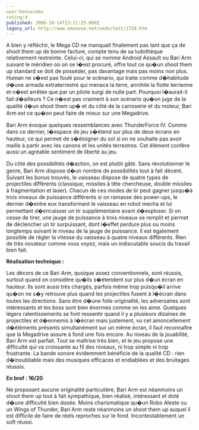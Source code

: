 ```yaml
---
user:Kenseiden
rating:4
published: 2006-10-14T23:21:25.000Z
legacy_url: http://www.emunova.net/veda/test/1728.htm
---
```

A bien y réfléchir, le Mega CD ne manquait finalement pas tant que ça de shoot them up de bonne facture, compte tenu de sa ludothèque relativement restreinte. Celui-ci, qui se nomme Android Assault ou Bari Arm suivant le méridien où on se l�est procuré, offre tout ce qu�un shoot them up standard se doit de posséder, pas davantage mais pas moins non plus. Human ne s�est pas foulé pour le scénario, qui traite comme d�habitude d�une armada extraterrestre qui menace la terre, annihile la flotte terrienne et n�est arrêtée que par un pilote surgi de nulle part. Pourquoi l�aurait-il fait d�ailleurs ? Ce n�est pas vraiment à son scénario qu�on juge de la qualité d�un shoot them up� et du côté de la carroserie et du moteur, Bari Arm est ce qu�on peut faire de mieux sur une Megadrive.  

  

Bari Arm évoque quelques ressemblances avec ThunderForce IV. Comme dans ce dernier, l�espace de jeu s�étend sur plus de deux écrans en hauteur, ce qui permet de s�éloigner du sol si on ne souhaite pas avoir maille à partir avec les canons et les unités terrestres. Cet élément confère aussi un agréable sentiment de liberté au jeu.  

Du côté des possibilités d�action, on est plutôt gâté. Sans révolutionner le genre, Bari Arm dispose d�un nombre de possibilités tout à fait décent. Suivant les bonus trouvés, le vaisseau dispose de quatre types de projectiles différents (classique, missiles à tête chercheuse, double missiles à fragmentation et laser). Chacun de ces modes de tir peut gagner jusqu�à trois niveaux de puissance différents si on ramasse des power-ups, le dernier d�entre eux transformant le vaisseau en robot mecha et lui permettant d�encaisser un tir supplémentaire avant d�exploser. Si on cesse de tirer, une jauge de puissance à trois niveaux se remplit et permet de déclencher un tir surpuissant, dont l�effet perdure plus ou moins longtemps suivant le niveau de la jauge de puissance. Il est également possible de régler la vitesse du vaisseau à quatre niveaux différents. Rien de très novateur comme vous voyez, mais un indiscutable soucis du travail bien fait.  

  

**Réalisation technique :**  

Les décors de ce Bari Arm, quoique assez conventionnels, sont réussis, surtout quand on considère qu�ils s�étendent sur plus d�un écran en hauteur. Ils sont aussi très chargés, parfois même trop puisqu�il arrive qu�on ne s�y retrouve plus quand les projectiles fusent à l�écran dans toutes les directions. Sans être d�une folle originalité, les adversaires sont intéressants et les boss sont bien énormes comme on les aime. Quelques légers ralentissements se font ressentir quand il y a plusieurs dizaines de projectiles et d�ennemis à l�écran mais justement, vu cet amoncellement d�éléments présents simultanément sur un même écran, il faut reconnaître que la Megadrive assure à fond une fois encore. Au niveau de la jouabilité, Bari Arm est parfait. Tout se maîtrise très bien, et le jeu propose une difficulté qui va croissante au fil des niveaux, ni trop simple ni trop frustrante. La bande sonore évidemment bénéficie de la qualité CD : rien d�inoubliable mais des musiques efficaces et endiablées et des bruitages réussis.  

  

**En bref : 16/20**  

Ne proposant aucune originalité particulière, Bari Arm est néanmoins un shoot them up tout à fait sympathique, bien réalisé, intéressant et doté d�une difficulté bien dosée. Moins charismatique qu�un Robo Aleste ou un Wings of Thunder, Bari Arm reste néanmoins un shoot them up auquel il est difficile de faire de réels reproches sur le fond. Incontestablement un soft réussi.